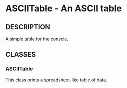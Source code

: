 ASCIITable - An ASCII table
============================================================

## DESCRIPTION

A simple table for the console.

## CLASSES

### ASCIITable

This class prints a spreadsheet-like table of data.

